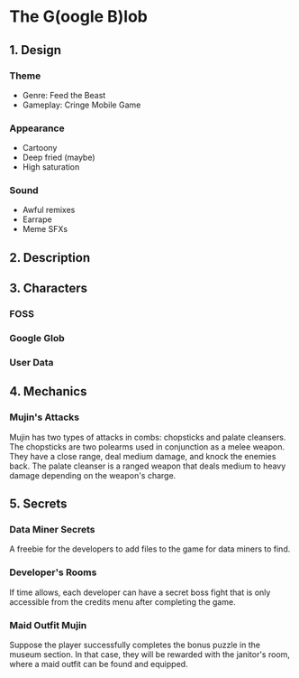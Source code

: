 # The G(oogle B)lob
## 1. Design
### Theme
- Genre: Feed the Beast
- Gameplay: Cringe Mobile Game
### Appearance
- Cartoony
- Deep fried (maybe)
- High saturation
### Sound
- Awful remixes
- Earrape
- Meme SFXs
## 2. Description

## 3. Characters
### FOSS
### Google Glob

### User Data

## 4. Mechanics
### Mujin's Attacks
Mujin has two types of attacks in combs: chopsticks and palate cleansers. The chopsticks are two polearms used in conjunction as a melee weapon. They have a close range, deal medium damage, and knock the enemies back. The palate cleanser is a ranged weapon that deals medium to heavy damage depending on the weapon's charge.
## 5. Secrets
### Data Miner Secrets
A freebie for the developers to add files to the game for data miners to find.
### Developer's Rooms
If time allows, each developer can have a secret boss fight that is only accessible from the credits menu after completing the game.
### Maid Outfit Mujin
Suppose the player successfully completes the bonus puzzle in the museum section. In that case, they will be rewarded with the janitor's room, where a maid outfit can be found and equipped.